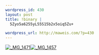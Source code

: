 ```yaml
--- 
wordpress_id: 430
layout: post
title: !binary |
  5Zyo5a6255yL55S15b2x5oiq5Zu+

wordpress_url: http://maweis.com/?p=430
---
```

<a class="flickr-image alignnone" title="_MG_1471" href="http://www.flickr.com/photos/maweiba/3395518020/"><img src="http://farm4.static.flickr.com/3556/3395518020_7894e8727d.jpg" alt="_MG_1471" /></a><a class="flickr-image alignnone" title="_MG_1457" href="http://www.flickr.com/photos/maweiba/3395533992/"><img src="http://farm4.static.flickr.com/3562/3395533992_e8e6ab1aa5.jpg" alt="_MG_1457" /></a>

